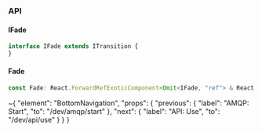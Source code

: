 

### API

#### IFade

```ts
interface IFade extends ITransition {
}
```

#### Fade

```ts
const Fade: React.ForwardRefExoticComponent<Omit<IFade, "ref"> & React.RefAttributes<unknown>>;
```


~{
  "element": "BottomNavigation",
  "props": {
    "previous": {
      "label": "AMQP: Start",
      "to": "/dev/amqp/start"
    },
    "next": {
      "label": "API: Use",
      "to": "/dev/api/use"
    }
  }
}
